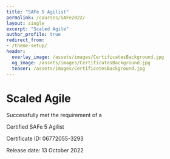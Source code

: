 ```yaml
---
title: "SAFe 5 Agilist"
permalink: /courses/SAFe2022/
layout: single
excerpt: "Scaled Agile"
author_profile: true
redirect_from:
- /theme-setup/
header:
  overlay_image: /assets/images/CertificatesBackground.jpg
  og_image: /assets/images/CertificatesBackground.jpg
  teaser: /assets/images/CertificatesBackground.jpg
---
```

# Scaled Agile

Successfully met the requirement of a

Certified SAFe 5 Agilist

Certificate ID: 06772055-3293

Release date:  13 October 2022


